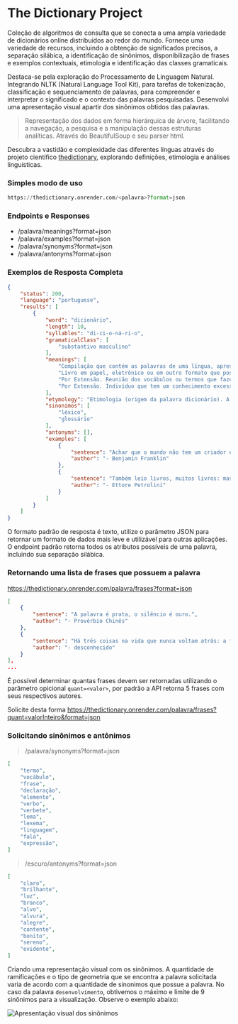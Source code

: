 # The Dictionary Project
Coleção de algoritmos de consulta que se conecta a uma ampla variedade de dicionários online distribuídos ao redor do mundo. Fornece uma variedade de recursos, incluindo a obtenção de significados precisos, a separação silábica, a identificação de sinônimos, disponibilização de frases e exemplos contextuais, etimologia e identificação das classes gramaticais.

Destaca-se pela exploração do Processamento de Linguagem Natural. Integrando NLTK (Natural Language Tool Kit), para tarefas de tokenização, classificação e sequenciamento de palavras, para compreender e interpretar o significado e o contexto das palavras pesquisadas.
Desenvolvi uma apresentação visual apartir dos sinônimos obtidos das palavras.

> Representação dos dados em forma hierárquica de árvore, facilitando a navegação, a pesquisa e a manipulação dessas estruturas analíticas. Através do BeautifulSoup e seu parser html.

Descubra a vastidão e complexidade das diferentes línguas através do projeto científico [thedictionary](https://thedictionary.onrender.com/), explorando definições, etimologia e análises linguísticas.

### Simples modo de uso

```py
https://thedictionary.onrender.com/<palavra>?format=json
```

### Endpoints e Responses

*  /palavra/meanings?format=json
*  /palavra/examples?format=json
*  /palavra/synonyms?format=json
*  /palavra/antonyms?format=json

### Exemplos de Resposta Completa

```json
{
    "status": 200,
    "language": "portuguese",
    "results": [
        {
            "word": "dicionário",
            "length": 10,
            "syllables": "di-ci-o-ná-ri-o",
            "gramaticalClass": [
                "substantivo masculino"
            ],
            "meanings": [
                "Compilação que contém as palavras de uma língua, apresentando seu significado, utilização, etimologia, sinônimos, antônimos ou com a tradução para outra língua: dicionário de português; dicionário de português-inglês.",
                "Livro em papel, eletrônico ou em outro formato que possui as informações presentes nessa compilação: O Dicio é um dicionário on-line de língua portuguesa.",
                "Por Extensão. Reunião dos vocábulos ou termos que fazem parte dessa compilação: esta palavra não consta no dicionário.",
                "Por Extensão. Indivíduo que tem um conhecimento excessivo sobre variadas coisas: meu professor é um dicionário que fala."
            ],
            "etymology": "Etimologia (origem da palavra dicionário). A palavra dicionário deriva do latim medieval \"dictionarium\"; pelo francês \"dictionnaire\", que significa repertório de palavras.",
            "sinonimos": [
                "léxico",
                "glossário"
            ],
            "antonyms": [],
            "examples": [
                {
                    "sentence": "Achar que o mundo não tem um criador é o mesmo que afirmar que um dicionário é o resultado de uma explosão numa tipografia.",
                    "author": "- Benjamin Franklin"
                },
                {
                    "sentence": "Também leio livros, muitos livros: mas com eles aprendo menos do que com a vida. Apenas um livro me ensinou muito: o dicionário. Oh, o dicionário, adoro-o. Mas também adoro a estrada, um dicionário muito mais maravilhoso.",
                    "author": "- Ettore Petrolini"
                }
            ]
        }
    ]
}
```

O formato padrão de resposta é texto, utilize o parâmetro JSON para retornar um formato de dados mais leve e utilizável para outras aplicações. O endpoint padrão retorna todos os atributos possíveis de uma palavra, incluindo sua separação silábica.

### Retornando uma lista de frases que possuem a palavra

https://thedictionary.onrender.com/palavra/frases?format=json

```json
[
    {
        "sentence": "A palavra é prata, o silêncio é ouro.",
        "author": "- Provérbio Chinês"
    },
    {
        "sentence": "Há três coisas na vida que nunca voltam atrás: a flecha lançada, a palavra pronunciada e a oportunidade perdida.",
        "author": "- desconhecido"
    }
],
...
```

É possível determinar quantas frases devem ser retornadas utilizando o parâmetro opicional `quant=<valor>`, por padrão a API retorna 5 frases com seus respectivos autores.

Solicite desta forma https://thedictionary.onrender.com/palavra/frases?quant=valorInteiro&format=json

### Solicitando sinônimos e antônimos

>  /palavra/synonyms?format=json

```json
[
    "termo",
    "vocábulo",
    "frase",
    "declaração",
    "elemento",
    "verbo",
    "verbete",
    "lema",
    "lexema",
    "linguagem",
    "fala",
    "expressão",
]
```

> /escuro/antonyms?format=json

```json
[
    "claro",
    "brilhante",
    "luz",
    "branco",
    "alvo",
    "alvura",
    "alegre",
    "contente",
    "bonito",
    "sereno",
    "evidente",
]
```

Criando uma representação visual com os sinônimos. A quantidade de ramificações e o tipo de geometria que se encontra a palavra solicitada varia de acordo com a quantidade de sinonimos que possue a palavra. No caso da palavra `desenvolvimento`, obtivemos o máximo e limite de 9 sinônimos para a visualização. Observe o exemplo abaixo:

![Apresentação visual dos sinônimos](https://i.imgur.com/hSizatG.gif)
